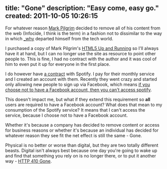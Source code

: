 title: "Gone"
description: "Easy come, easy go."
created: 2011-10-05 10:26:15
---

For whatever reason [Mark Pilgrim][0] decided to remove all of his content from the web (Infocide, I think is the term) in a fashion not to dissimilar to the way in which [_why][1] departed himself from the tech world.

I purchased a copy of Mark Pilgrim's [HTML5 Up and Running][3] so I'll always have it at hand, but I can no longer use the site as resource to point other people to. This is fine, I had no contract with the author and it was cool of him to even put it up for everyone in the first place.

I do however have [a contract][4] with Spotify. I pay for their monthly service and I created an account with them. Recently they went crazy and started only allowing new people to sign up via Facebook, which means [if you choose not to have a Facebook account, then you can't access spotify][5]. 

This doesn't impact me, but what if they extend this requirement so **all** users are required to have a Facebook account? What does that mean to my consumption of the Spotify service? It means that I can't access the service, because I choose not to have a Facebook account.

Whether it's because a company has decided to remove content or access for business reasons or whether it's because an individual has decided for whatever reason they see fit the net effect is still the same - Gone.

Physical is no better or worse than digital, but they are two totally different beasts. Digital isn't always best because one day you're going to wake up and find that something you rely on is no longer there, or to put it another way - [HTTP 410 Gone][6].





[0]: http://en.wikipedia.org/wiki/Mark_Pilgrim_(software_developer)
[1]: http://en.wikipedia.org/wiki/Why_the_lucky_stiff
[3]: http://www.amazon.co.uk/HTML5-Up-Running-Mark-Pilgrim/dp/0596806027
[4]: http://www.spotify.com/uk/legal/end-user-agreement/
[5]: http://getsatisfaction.com/spotify/topics/can_you_sign_up_for_spotify_without_facebook

[6]: http://en.wikipedia.org/wiki/List_of_HTTP_status_codes#4xx_Client_Error